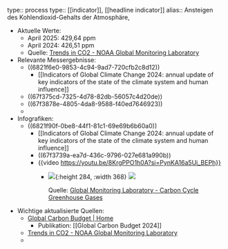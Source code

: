 type:: process
type:: [[indicator]], [[headline indicator]]
alias:: Ansteigen des Kohlendioxid-Gehalts der Atmosphäre,

- Aktuelle Werte:
	- April 2025: 429,64 ppm
	- April 2024: 426,51 ppm
	- Quelle: [Trends in CO2 - NOAA Global Monitoring Laboratory](https://gml.noaa.gov/ccgg/trends/ "Trends in CO2 - NOAA Global Monitoring Laboratory")
- Relevante Messergebnisse:
	- ((6821f6e0-9853-4c94-9ad7-720cfb2c8d12))
		- [[Indicators of Global Climate Change 2024: annual update of key indicators of the state of the climate system and human influence]]
	- ((67f375cd-7325-4d78-82db-56057c4d20de))
	- ((67f3878e-4805-4da8-9588-f40ed7646923))
	-
- Infografiken:
	- ((6821f90f-0be8-44f1-81c1-69e69b6b60a0))
		- [[Indicators of Global Climate Change 2024: annual update of key indicators of the state of the climate system and human influence]]
		- ((67f3739a-ea7d-436c-9796-027e681a990b))
		- {{video https://youtu.be/8KrgPPO1h0A?si=PynKA16a5Ui_BEPh}}
			- ![](https://gml.noaa.gov/webdata/ccgg/trends/co2_data_mlo.png){:height 284, :width 368}
			  ![](https://gml.noaa.gov/webdata/ccgg/trends/co2_trend_mlo.png)
			  
			  Quelle: [Global Monitoring Laboratory - Carbon Cycle Greenhouse Gases](https://gml.noaa.gov/ccgg/trends/mlo.html "Global Monitoring Laboratory - Carbon Cycle Greenhouse Gases")
- Wichtige aktualisierte Quellen:
	- [Global Carbon Budget | Home](https://globalcarbonbudget.org/ "Global Carbon Budget | Home")
		- Publikation: [[Global Carbon Budget 2024]]
	- [Trends in CO2 - NOAA Global Monitoring Laboratory](https://gml.noaa.gov/ccgg/trends/ "Trends in CO2 - NOAA Global Monitoring Laboratory")
	-